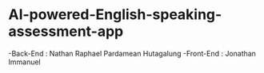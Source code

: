 # AI-powered-English-speaking-assessment-app
 -Back-End : Nathan Raphael Pardamean Hutagalung
 -Front-End : Jonathan Immanuel
